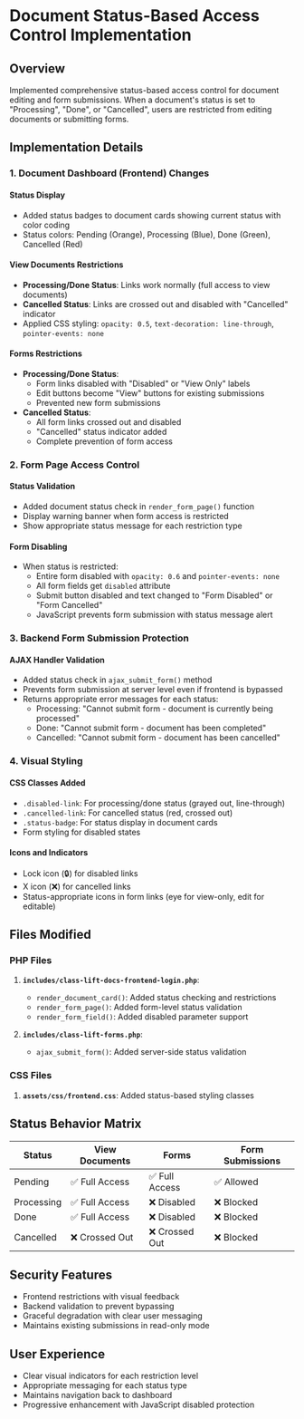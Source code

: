 # Document Status-Based Access Control Implementation

## Overview
Implemented comprehensive status-based access control for document editing and form submissions. When a document's status is set to "Processing", "Done", or "Cancelled", users are restricted from editing documents or submitting forms.

## Implementation Details

### 1. Document Dashboard (Frontend) Changes

#### Status Display
- Added status badges to document cards showing current status with color coding
- Status colors: Pending (Orange), Processing (Blue), Done (Green), Cancelled (Red)

#### View Documents Restrictions

- **Processing/Done Status**: Links work normally (full access to view documents)
- **Cancelled Status**: Links are crossed out and disabled with "Cancelled" indicator
- Applied CSS styling: `opacity: 0.5`, `text-decoration: line-through`, `pointer-events: none`

#### Forms Restrictions
- **Processing/Done Status**: 
  - Form links disabled with "Disabled" or "View Only" labels
  - Edit buttons become "View" buttons for existing submissions
  - Prevented new form submissions
- **Cancelled Status**:
  - All form links crossed out and disabled
  - "Cancelled" status indicator added
  - Complete prevention of form access

### 2. Form Page Access Control

#### Status Validation
- Added document status check in `render_form_page()` function
- Display warning banner when form access is restricted
- Show appropriate status message for each restriction type

#### Form Disabling
- When status is restricted:
  - Entire form disabled with `opacity: 0.6` and `pointer-events: none`
  - All form fields get `disabled` attribute
  - Submit button disabled and text changed to "Form Disabled" or "Form Cancelled"
  - JavaScript prevents form submission with status message alert

### 3. Backend Form Submission Protection

#### AJAX Handler Validation
- Added status check in `ajax_submit_form()` method
- Prevents form submission at server level even if frontend is bypassed
- Returns appropriate error messages for each status:
  - Processing: "Cannot submit form - document is currently being processed"
  - Done: "Cannot submit form - document has been completed" 
  - Cancelled: "Cannot submit form - document has been cancelled"

### 4. Visual Styling

#### CSS Classes Added
- `.disabled-link`: For processing/done status (grayed out, line-through)
- `.cancelled-link`: For cancelled status (red, crossed out)
- `.status-badge`: For status display in document cards
- Form styling for disabled states

#### Icons and Indicators
- Lock icon (🔒) for disabled links
- X icon (❌) for cancelled links  
- Status-appropriate icons in form links (eye for view-only, edit for editable)

## Files Modified

### PHP Files
1. **`includes/class-lift-docs-frontend-login.php`**:
   - `render_document_card()`: Added status checking and restrictions
   - `render_form_page()`: Added form-level status validation
   - `render_form_field()`: Added disabled parameter support

2. **`includes/class-lift-forms.php`**:
   - `ajax_submit_form()`: Added server-side status validation

### CSS Files
1. **`assets/css/frontend.css`**: Added status-based styling classes

## Status Behavior Matrix

| Status | View Documents | Forms | Form Submissions |
|--------|---------------|-------|-----------------|
| Pending | ✅ Full Access | ✅ Full Access | ✅ Allowed |
| Processing | ✅ Full Access | ❌ Disabled | ❌ Blocked |
| Done | ✅ Full Access | ❌ Disabled | ❌ Blocked |
| Cancelled | ❌ Crossed Out | ❌ Crossed Out | ❌ Blocked |

## Security Features
- Frontend restrictions with visual feedback
- Backend validation to prevent bypassing
- Graceful degradation with clear user messaging
- Maintains existing submissions in read-only mode

## User Experience
- Clear visual indicators for each restriction level
- Appropriate messaging for each status type
- Maintains navigation back to dashboard
- Progressive enhancement with JavaScript disabled protection
